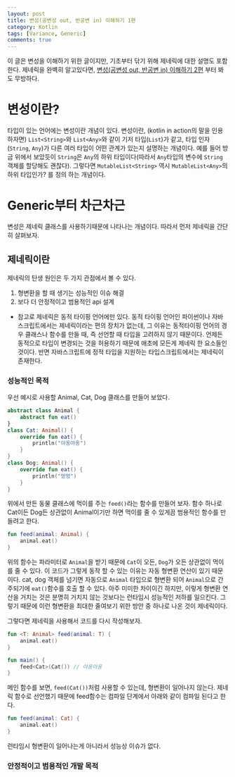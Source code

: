 ```yaml
---
layout: post
title: 변성(공변성 out, 반공변 in) 이해하기 1편
category: Kotlin
tags: [Variance, Generic]
comments: true
---
```


이 글은 변성을 이해하기 위한 글이지만, 기초부터 닦기 위해 제네릭에 대한 설명도 포함한다. 제네릭을 완벽히 알고있다면, [변성(공변성 out, 반공변 in) 이해하기 2편]() 부터 봐도 무방하다.

# 변성이란?

타입이 있는 언어에는 변성이란 개념이 있다. 변성이란, (kotlin in action의 말을 인용하자면) `List<String>`와 `List<Any>`와 같이 기저 타입(`List`)가 같고, 타입 인자(`String`, `Any`)가 다른 여러 타입이 어떤 관계가 있는지 설명하는 개념이다.
예를 들어 방금 위에서 보았듯이 `String`은 `Any`의 하위 타입이다(따라서 `Any`타입의 변수에 `String` 객체를 할당해도 괜찮다). 그렇다면 `MutableList<String>` 역시 `MutableList<Any>`의 하위 타입인가? 를 정의 하는 개념이다.

# Generic부터 차근차근

변성은 제네릭 클래스를 사용하기때문에 나타나는 개념이다. 따라서 먼저 제네릭을 간단히 살펴보자.

## 제네릭이란

제네릭의 탄생 원인은 두 가지 관점에서 볼 수 있다.

1. 형변환을 할 때 생기는 성능적인 이슈 해결
2. 보다 더 안정적이고 범용적인 api 설계

- 참고로 제네릭은 동적 타이핑 언어에만 있다. 동적 타이핑 언어인 파이썬이나 자바스크립트에서는 제네릭이라는 편의 장치가 없는데, 그 이유는 동적타이핑 언어의 경우 클래스나 함수를 만들 때, 즉 선언할 때 타입을 고려하지 않기 때문이다. 언제든 동적으로 타입이 변경되는 것을 허용하기 때문에 애초에 모든게 제네릭 한 요소들인 것이다. 반면 자바스크립트에 정적 타입을 지원하는 타입스크립트에서는 제네릭이 존재한다.

### 성능적인 목적

우선 예시로 사용할 Animal, Cat, Dog 클래스를 만들어 보았다.

```kotlin
abstract class Animal {
    abstract fun eat()
}
class Cat: Animal() {
    override fun eat() {
        println("야옹야옹")
    }
}
class Dog: Animal() {
    override fun eat() {
        println("멍멍")
    }
}
```

위에서 만든 동물 클래스에 먹이를 주는 `feed()`라는 함수를 만들어 보자.
함수 하나로 Cat이든 Dog든 상관없이 Animal이기만 하면 먹이를 줄 수 있게끔 범용적인 함수를 만들려고 한다.

```kotlin
fun feed(animal: Animal) {
    animal.eat()
}
```

위의 함수는 파라미터로 `Animal`을 받기 때문에 `Cat`이 오든, `Dog`가 오든 상관없이 먹이를 줄 수 있다. 이 코드가 그렇게 동작 할 수 있는 이유는 자동 형변환 연산이 있기 때문이다. cat, dog 객체를 넘기면 자동으로 `Animal` 타입으로 형변환 되어 `Animal`으로 간주되기에 `eat()`함수를 호출 할 수 있다.
아주 미미한 차이이긴 하지만, 이렇게 형변환 연산을 거치는 것은 분명히 거치지 않는 것보다는 런타임시 성능적인 저하를 일으킨다. 그렇기 때문에 이런 형변환을 최대한 줄여보기 위한 방안 중 하나로 나온 것이 제네릭이다.

그렇다면 제네릭을 사용해서 코드를 다시 작성해보자.

```kotlin
fun <T: Animal> feed(animal: T) {
    animal.eat()
}

fun main() {
    feed<Cat>(Cat()) // 야옹야옹
}
```

메인 함수를 보면, `feed(Cat())`처럼 사용할 수 있는데, 형변환이 일어나지 않는다. 제네릭 함수로 선언했기 때문에 feed함수는 컴파일 단계에서 아래와 같이 컴파일 된다고 한다.

```kotlin
fun feed(animal: Cat) {
    animal.eat()
}
```

런타임시 형변환이 일어나는게 아니라서 성능상 이슈가 없다.

### 안정적이고 범용적인 개발 목적
